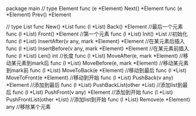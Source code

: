 package main
// type Element
func (e *Element) Next() *Element
func (e *Element) Prev() *Element

// type List
func New() *List
func (l *List) Back() *Element                             //最后一个元素
func (l *List) Front() *Element                            //第一个元素
func (l *List) Init() *List                                //初始化
func (l *List) InsertAfter(v any, mark *Element) *Element  //在某元素后插入
func (l *List) InsertBefore(v any, mark *Element) *Element //在某元素前插入
func (l *List) Len() int                                   //长度
func (l *List) MoveAfter(e, mark *Element)                 //移动某元素到mark后
func (l *List) MoveBefore(e, mark *Element)                //移动某元素到mark前
func (l *List) MoveToBack(e *Element)                      //移动到最后
func (l *List) MoveToFront(e *Element)                     //移动到开始
func (l *List) PushBack(v any) *Element                    //添加到最后
func (l *List) PushBackList(other *List)                   //添加list到最后
func (l *List) PushFront(v any) *Element                   //添加到开始
func (l *List) PushFrontList(other *List)                  //添加list到开始
func (l *List) Remove(e *Element) any                      //移除某个元素